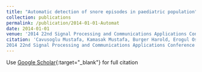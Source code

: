 ```yaml
---
title: "Automatic detection of snore episodes in paediatric population"
collection: publications
permalink: /publication/2014-01-01-Automat
date: 2014-01-01
venue: '2014 22nd Signal Processing and Communications Applications Conference (SIU)'
citation: 'Cavusoglu Mustafa, Kamasak Mustafa, Burger Harold, Erogul Osman, Brockmann Pablo, Poets Christian, Urschitz Michael, "Automatic detection of snore episodes in paediatric population"
2014 22nd Signal Processing and Communications Applications Conference (SIU), (2014)'
---
```

Use [Google Scholar](https://scholar.google.com/scholar?q=Automatic+detection+of+snore+episodes+in+paediatric+population){:target="_blank"} for full citation